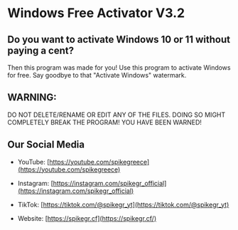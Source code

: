 # Windows Free Activator V3.2

## Do you want to activate Windows 10 or 11 without paying a cent?

Then this program was made for you! Use this program to activate
Windows for free. Say goodbye to that "Activate Windows" watermark.

## WARNING:

DO NOT DELETE/RENAME OR EDIT ANY OF THE FILES. DOING SO MIGHT COMPLETELY BREAK THE PROGRAM!
YOU HAVE BEEN WARNED!

## Our Social Media

 - YouTube:
[https://youtube.com/spikegreece](https://youtube.com/spikegreece)

 - Instagram:
[https://instagram.com/spikegr_official](https://instagram.com/spikegr_official)

 - TikTok:
[https://tiktok.com/@spikegr_yt](https://tiktok.com/@spikegr_yt)

 - Website:
[https://spikegr.cf](https://spikegr.cf/)
